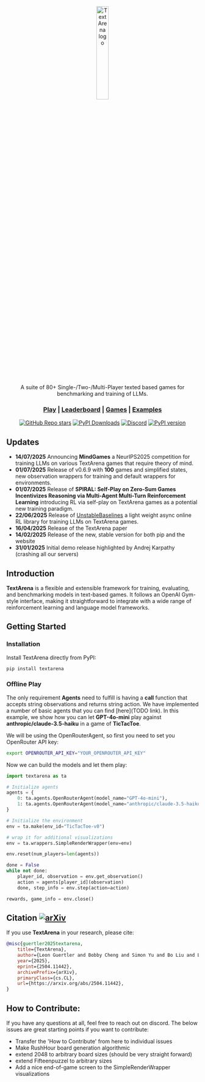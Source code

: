 <div align="center">
<picture>
  <source media="(prefers-color-scheme: light)" srcset="/docs/ta_black.svg">
  <img alt="TextArena logo" src="/docs/ta_white.svg" width="25%" height="25%">
</picture>
  
A suite of 80+ Single-/Two-/Multi-Player texted based games for benchmarking and training of LLMs.

<h3>

[Play](https://textarena.ai) | [Leaderboard](https://textarena.ai/leaderboard) | [Games](https://github.com/LeonGuertler/TextArena/blob/main/textarena/envs/README.md) | [Examples](https://github.com/LeonGuertler/TextArena/tree/main/examples)

</h3>

[![GitHub Repo stars](https://img.shields.io/github/stars/LeonGuertler/TextArena)](https://github.com/LeonGuertler/TextArena/stargazers)
[![PyPI Downloads](https://static.pepy.tech/badge/textarena)](https://pepy.tech/projects/textarena)
[![Discord](https://img.shields.io/discord/1257951838322561075?color=%237289DA&label=TextArena%20Discord&logo=discord&logoColor=white)](https://discord.gg/KPacHzK23e)
[![PyPI version](https://img.shields.io/pypi/v/textarena.svg)](https://pypi.org/project/textarena)

</div>

## Updates
* **14/07/2025** Announcing **MindGames** a NeurIPS2025 competition for training LLMs on various TextArena games that require theory of mind.
* **01/07/2025** Release of v0.6.9 with **100** games and simplified states, new observation wrappers for training and default wrappers for environments. 
* **01/07/2025** Release of __SPIRAL: Self-Play on Zero-Sum Games Incentivizes Reasoning via Multi-Agent Multi-Turn Reinforcement Learning__ introducing RL via self-play on TextArena games as a potential new training paradigm.
* **22/06/2025** Release of [UnstableBaselines](https://github.com/LeonGuertler/UnstableBaselines) a light weight async online RL library for training LLMs on TextArena games. 
* **16/04/2025** Release of the TextArena paper 
* **14/02/2025** Release of the new, stable version for both pip and the website
* **31/01/2025** Initial demo release highlighted by Andrej Karpathy (crashing all our servers)


## Introduction
**TextArena** is a flexible and extensible framework for training, evaluating, and benchmarking models in text-based games. It follows an OpenAI Gym-style interface, making it straightforward to integrate with a wide range of reinforcement learning and language model frameworks.


## Getting Started

### Installation
Install TextArena directly from PyPI:
```bash
pip install textarena
```

### Offline Play
The only requirement __Agents__ need to fulfill is having a __call__ function that accepts string observations and returns string action. We have implemented a number of basic agents that you can find [here](TODO link). In this example, we show how you can let **GPT-4o-mini** play against **anthropic/claude-3.5-haiku** in a game of __TicTacToe__.


We will be using the OpenRouterAgent, so first you need to set you OpenRouter API key:
```bash
export OPENROUTER_API_KEY="YOUR_OPENROUTER_API_KEY"
```

Now we can build the models and let them play:

```python
import textarena as ta

# Initialize agents
agents = {
    0: ta.agents.OpenRouterAgent(model_name="GPT-4o-mini"),
    1: ta.agents.OpenRouterAgent(model_name="anthropic/claude-3.5-haiku"),
}

# Initialize the environment
env = ta.make(env_id="TicTacToe-v0")

# wrap it for additional visualizations
env = ta.wrappers.SimpleRenderWrapper(env=env) 

env.reset(num_players=len(agents))

done = False
while not done:
    player_id, observation = env.get_observation()
    action = agents[player_id](observation)
    done, step_info = env.step(action=action)

rewards, game_info = env.close()
```



## Citation [![arXiv](https://img.shields.io/badge/arXiv-2504.11442-b31b1b.svg)](https://arxiv.org/abs/2504.11442)

If you use **TextArena** in your research, please cite:

```bibtex
@misc{guertler2025textarena,
    title={TextArena}, 
    author={Leon Guertler and Bobby Cheng and Simon Yu and Bo Liu and Leshem Choshen and Cheston Tan},
    year={2025},
    eprint={2504.11442},
    archivePrefix={arXiv},
    primaryClass={cs.CL},
    url={https://arxiv.org/abs/2504.11442}, 
}
```



## How to Contribute:
If you have any questions at all, feel free to reach out on discord. The below issues are great starting points if you want to contribute:
- Transfer the 'How to Contribute' from here to individual issues
- Make RushHour board generation algorithmic
- extend 2048 to arbitrary board sizes (should be very straight forward)
- extend Fifteenpuzzel to arbitrary sizes
- Add a nice end-of-game screen to the SimpleRenderWrapper visualizations